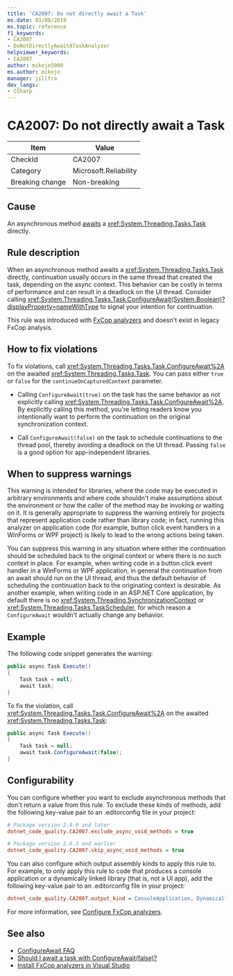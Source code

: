 ```yaml
---
title: 'CA2007: Do not directly await a Task'
ms.date: 03/08/2019
ms.topic: reference
f1_keywords:
- CA2007
- DoNotDirectlyAwaitATaskAnalyzer
helpviewer_keywords:
- CA2007
author: mikejo5000
ms.author: mikejo
manager: jillfra
dev_langs:
- CSharp
---
```

# CA2007: Do not directly await a Task

|Item|Value|
|-|-|
|CheckId|CA2007|
|Category|Microsoft.Reliability|
|Breaking change|Non-breaking|

## Cause

An asynchronous method [awaits](/dotnet/csharp/language-reference/keywords/await) a <xref:System.Threading.Tasks.Task> directly.

## Rule description

When an asynchronous method awaits a <xref:System.Threading.Tasks.Task> directly, continuation usually occurs in the same thread that created the task, depending on the async context. This behavior can be costly in terms of performance and can result in a deadlock on the UI thread. Consider calling <xref:System.Threading.Tasks.Task.ConfigureAwait(System.Boolean)?displayProperty=nameWithType> to signal your intention for continuation.

This rule was introduced with [FxCop analyzers](install-fxcop-analyzers.md) and doesn't exist in legacy FxCop analysis.

## How to fix violations

To fix violations, call <xref:System.Threading.Tasks.Task.ConfigureAwait%2A> on the awaited <xref:System.Threading.Tasks.Task>. You can pass either `true` or `false` for the `continueOnCapturedContext` parameter.

- Calling `ConfigureAwait(true)` on the task has the same behavior as not explicitly calling <xref:System.Threading.Tasks.Task.ConfigureAwait%2A>. By explicitly calling this method, you're letting readers know you intentionally want to perform the continuation on the original synchronization context.

- Call `ConfigureAwait(false)` on the task to schedule continuations to the thread pool, thereby avoiding a deadlock on the UI thread. Passing `false` is a good option for app-independent libraries.

## When to suppress warnings

This warning is intended for libraries, where the code may be executed in arbitrary environments and where code shouldn't make assumptions about the environment or how the caller of the method may be invoking or waiting on it. It is generally appropriate to suppress the warning entirely for projects that represent application code rather than library code; in fact, running this analyzer on application code (for example, button click event handlers in a WinForms or WPF project) is likely to lead to the wrong actions being taken.

You can suppress this warning in any situation where either the continuation should be scheduled back to the original context or where there is no such context in place. For example, when writing code in a button click event handler in a WinForms or WPF application, in general the continuation from an await should run on the UI thread, and thus the default behavior of scheduling the continuation back to the originating context is desirable. As another example, when writing code in an ASP.NET Core application, by default there is no <xref:System.Threading.SynchronizationContext> or <xref:System.Threading.Tasks.TaskScheduler>, for which reason a `ConfigureAwait` wouldn't actually change any behavior.

## Example

The following code snippet generates the warning:

```csharp
public async Task Execute()
{
    Task task = null;
    await task;
}
```

To fix the violation, call <xref:System.Threading.Tasks.Task.ConfigureAwait%2A> on the awaited <xref:System.Threading.Tasks.Task>:

```csharp
public async Task Execute()
{
    Task task = null;
    await task.ConfigureAwait(false);
}
```

## Configurability

You can configure whether you want to exclude asynchronous methods that don't return a value from this rule. To exclude these kinds of methods, add the following key-value pair to an .editorconfig file in your project:

```ini
# Package version 2.9.0 and later
dotnet_code_quality.CA2007.exclude_async_void_methods = true

# Package version 2.6.3 and earlier
dotnet_code_quality.CA2007.skip_async_void_methods = true
```

You can also configure which output assembly kinds to apply this rule to. For example, to only apply this rule to code that produces a console application or a dynamically linked library (that is, not a UI app), add the following key-value pair to an .editorconfig file in your project:

```ini
dotnet_code_quality.CA2007.output_kind = ConsoleApplication, DynamicallyLinkedLibrary
```

For more information, see [Configure FxCop analyzers](configure-fxcop-analyzers.md).

## See also

- [ConfigureAwait FAQ](https://devblogs.microsoft.com/dotnet/configureawait-faq/)
- [Should I await a task with ConfigureAwait(false)?](https://github.com/Microsoft/vs-threading/blob/master/doc/cookbook_vs.md#should-i-await-a-task-with-configureawaitfalse)
- [Install FxCop analyzers in Visual Studio](install-fxcop-analyzers.md)
